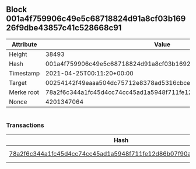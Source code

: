 ## Block 001a4f759906c49e5c68718824d91a8cf03b16926f9dbe43857c41c528668c91

Attribute | Value
--- | ---
Height | 38493
Hash | 001a4f759906c49e5c68718824d91a8cf03b16926f9dbe43857c41c528668c91
Timestamp | 2021-04-25T00:11:20+00:00
Target | 00254142f49eaaa504dc75712e8378ad5316cbcead634704b3734b6271167cc4
Merke root | 78a2f6c344a1fc45d4cc74cc45ad1a5948f711fe12d86b07f90abbf779365ca8
Nonce | 4201347064

```

```

### Transactions

Hash | Amount
--- | ---
[78a2f6c344a1fc45d4cc74cc45ad1a5948f711fe12d86b07f90abbf779365ca8](78a2f6c344a1fc45d4cc74cc45ad1a5948f711fe12d86b07f90abbf779365ca8.md) | 10.00000000 SKEPTI 
